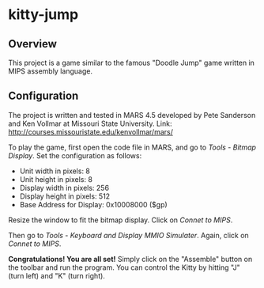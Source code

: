 # kitty-jump
## Overview
This project is a game similar to the famous "Doodle Jump" game written in MIPS assembly language.
## Configuration
The project is written and tested in MARS 4.5 developed by Pete Sanderson and Ken Vollmar at Missouri State University. 
Link: http://courses.missouristate.edu/kenvollmar/mars/

To play the game, first open the code file in MARS, and go to *Tools - Bitmap Display*. Set the configuration as follows:

- Unit width in pixels:       8				     
- Unit height in pixels:      8
- Display width in pixels:    256
- Display height in pixels: 	512
- Base Address for Display: 	0x10008000 ($gp)

Resize the window to fit the bitmap display.
Click on *Connet to MIPS*.

Then go to *Tools - Keyboard and Display MMIO Simulater*. Again, click on *Connet to MIPS*.

**Congratulations! You are all set!** Simply click on the "Assemble" button on the toolbar and run the program. You can control the Kitty by hitting "J" (turn left) and "K" (turn right).
